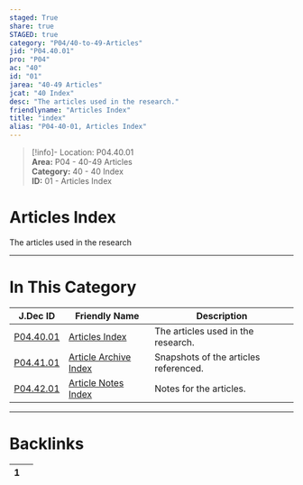 ```yaml
---  
staged: True  
share: true  
STAGED: true  
category: "P04/40-to-49-Articles"  
jid: "P04.40.01"  
pro: "P04"  
ac: "40"  
id: "01"  
jarea: "40-49 Articles"  
jcat: "40 Index"  
desc: "The articles used in the research."  
friendlyname: "Articles Index"  
title: "index"  
alias: "P04-40-01, Articles Index"  
---  
```

>[!info]- Location: P04.40.01  
>**Area:** P04 - 40-49 Articles  
>**Category:** 40 - 40 Index  
>**ID:** 01 - Articles Index  
  
# Articles Index  
  
The articles used in the research  
  
  
  
---  
# In This Category  
  
| J.Dec ID                                                                                    | Friendly Name                                                                                           | Description                           |  
| ------------------------------------------------------------------------------------------- | ------------------------------------------------------------------------------------------------------- | ------------------------------------- |  
| [P04.40.01](index.md)                    | [Articles Index](index.md)                           | The articles used in the research.    |  
| [P04.41.01](./41-Article-Archive/index.md) | [Article Archive Index](./41-Article-Archive/index.md) | Snapshots of the articles referenced. |  
| [P04.42.01](./42-Article-Notes/index.md)   | [Article Notes Index](./42-Article-Notes/index.md)     | Notes for the articles.               |  
  
  
---  
# Backlinks  
<div><table class="dataview table-view-table"><thead class="table-view-thead"><tr class="table-view-tr-header"><th class="table-view-th"><span></span><span class="dataview small-text">1</span></th><th class="table-view-th"><span></span></th></tr></thead><tbody class="table-view-tbody"></tbody></table></div>